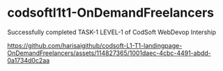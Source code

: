 # codsoftl1t1-OnDemandFreelancers
Successfully completed TASK-1 LEVEL-1 of CodSoft WebDevop Intership



https://github.com/harisaigithub/codsoft-L1-T1-landingpage-OnDemandFreelancers/assets/114827365/1001daec-4cbc-4491-abdd-0a1734d0c2aa

